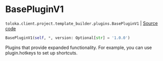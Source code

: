 # BasePluginV1
`toloka.client.project.template_builder.plugins.BasePluginV1` | [Source code](https://github.com/Toloka/toloka-kit/blob/v1.1.3/src/client/project/template_builder/plugins.py#L18)

```python
BasePluginV1(self, *, version: Optional[str] = '1.0.0')
```

Plugins that provide expanded functionality. For example, you can use plugin.hotkeys to set up shortcuts.


